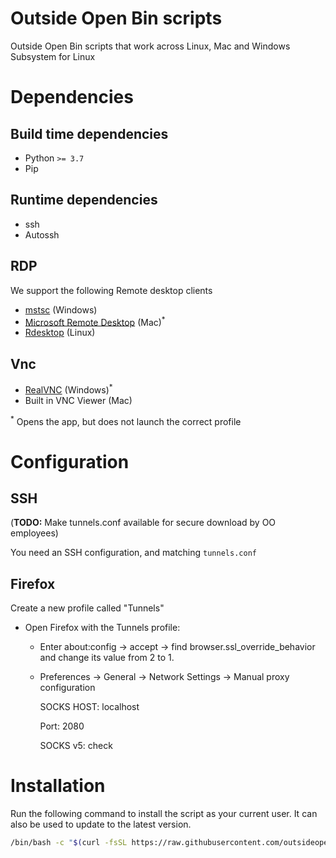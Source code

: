# Outside Open Bin scripts
Outside Open Bin scripts that work across Linux, Mac and Windows Subsystem for Linux 

# Dependencies

## Build time dependencies

- Python `>= 3.7`
- Pip

## Runtime dependencies

- ssh
- Autossh

## RDP

We support the following Remote desktop clients

- [mstsc](https://learn.microsoft.com/en-us/windows-server/administration/windows-commands/mstsc) (Windows)
- [Microsoft Remote Desktop](https://apps.apple.com/app/microsoft-remote-desktop/id1295203466?mt=12) (Mac)<sup>*</sup>
- [Rdesktop](http://www.rdesktop.org/) (Linux)

## Vnc

- [RealVNC](https://www.realvnc.com/en/connect/download/viewer/windows/) (Windows)<sup>*</sup>
- Built in VNC Viewer (Mac)

<sup>*</sup> Opens the app, but does not launch the correct profile

# Configuration

## SSH
(**TODO:** Make tunnels.conf available for secure download by OO employees)

You need an SSH configuration, and matching `tunnels.conf`

## Firefox

Create a new profile called "Tunnels"
- Open Firefox with the Tunnels profile:
  - Enter about:config -> accept -> find browser.ssl_override_behavior and change its value from 2 to 1.
  - Preferences -> General -> Network Settings -> Manual proxy configuration

      SOCKS HOST: localhost

      Port: 2080

      SOCKS v5: check




# Installation

Run the following command to install the script as your current user. It can also be used to update to the latest version. 

```bash
/bin/bash -c "$(curl -fsSL https://raw.githubusercontent.com/outsideopen/oo-bin-py/HEAD/install.sh)"
```
